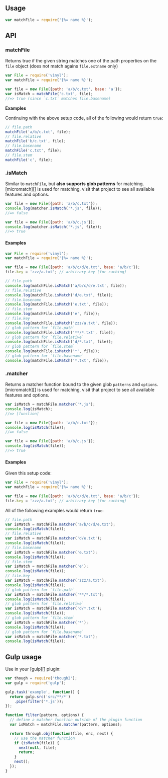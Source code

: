 ## Usage

```js
var matchFile = require('{%= name %}');
```

## API

### matchFile

Returns true if the given string matches one of the path properties on the `file` object (does not match agains `file.extname` only)

```js
var File = require('vinyl');
var matchFile = require('{%= name %}');

var file = new File({path: 'a/b/c.txt', base: 'a'});
var isMatch = matchFile('c.txt', file);
//=> true (since `c.txt` matches file.basename)
```

**Examples**

Continuing with the above setup code, all of the following would return `true`:

```js
// file.path
matchFile('a/b/c.txt', file);
// file.relative
matchFile('b/c.txt', file);
// file.basename
matchFile('c.txt', file);
// file.stem
matchFile('c', file);
```

### .isMatch

Similar to `matchFile`, but **also supports glob patterns** for matching. [micromatch][] is used for matching, visit that project to see all available features and options.

```js
var file = new File({path: 'a/b/c.txt'});
console.log(matcher.isMatch('*.js', file));
//=> false

var file = new File({path: 'a/b/c.js'});
console.log(matcher.isMatch('*.js', file));
//=> true
```

#### Examples

```js
var File = require('vinyl');
var matchFile = require('{%= name %}');

var file = new File({path: 'a/b/c/d/e.txt', base: 'a/b/c'});
file.key = 'zzz/a.txt'; // arbitrary key (for caching)
```

```js
// file.path
console.log(matchFile.isMatch('a/b/c/d/e.txt', file));
// file.relative
console.log(matchFile.isMatch('d/e.txt', file));
// file.basename
console.log(matchFile.isMatch('e.txt', file));
// file.stem
console.log(matchFile.isMatch('e', file));
// file.key
console.log(matchFile.isMatch('zzz/a.txt', file));
// glob pattern for `file.path`
console.log(matchFile.isMatch('**/*.txt', file));
// glob pattern for `file.relative`
console.log(matchFile.isMatch('d/*.txt', file));
// glob pattern for `file.stem`
console.log(matchFile.isMatch('*', file));
// glob pattern for `file.basename`
console.log(matchFile.isMatch('*.txt', file));
```

### .matcher

Returns a matcher function bound to the given glob `patterns` and `options`. [micromatch][] is used for matching, visit that project to see all available features and options.

```js
var isMatch = matchFile.matcher('*.js');
console.log(isMatch);
//=> [function]

var file = new File({path: 'a/b/c.txt'});
console.log(isMatch(file));
//=> false

var file = new File({path: 'a/b/c.js'});
console.log(isMatch(file));
//=> true
```

#### Examples

Given this setup code:

```js
var File = require('vinyl');
var matchFile = require('{%= name %}');

var file = new File({path: 'a/b/c/d/e.txt', base: 'a/b/c'});
file.key = 'zzz/a.txt'; // arbitrary key (for caching)
```

All of the following examples would return `true`:

```js
// file.path
var isMatch = matchFile.matcher('a/b/c/d/e.txt');
console.log(isMatch(file));
// file.relative
var isMatch = matchFile.matcher('d/e.txt');
console.log(isMatch(file));
// file.basename
var isMatch = matchFile.matcher('e.txt');
console.log(isMatch(file));
// file.stem
var isMatch = matchFile.matcher('e');
console.log(isMatch(file));
// file.key
var isMatch = matchFile.matcher('zzz/a.txt');
console.log(isMatch(file));
// glob pattern for `file.path`
var isMatch = matchFile.matcher('**/*.txt');
console.log(isMatch(file));
// glob pattern for `file.relative`
var isMatch = matchFile.matcher('d/*.txt');
console.log(isMatch(file));
// glob pattern for `file.stem`
var isMatch = matchFile.matcher('*');
console.log(isMatch(file));
// glob pattern for `file.basename`
var isMatch = matchFile.matcher('*.txt');
console.log(isMatch(file));
```


## Gulp usage

Use in your [gulp][] plugin:

```js
var though = require('though2');
var gulp = require('gulp');

gulp.task('example', function() {
  return gulp.src('src/**/*')
    .pipe(filter('*.js'));
});

function filter(pattern, options) {
  // define a matcher function outside of the plugin function
  var isMatch = matchFile.matcher(pattern, options);

  return through.obj(function(file, enc, next) {
    // use the matcher function
    if (isMatch(file)) {
      next(null, file);
      return;
    }
    next();
  });
}
```